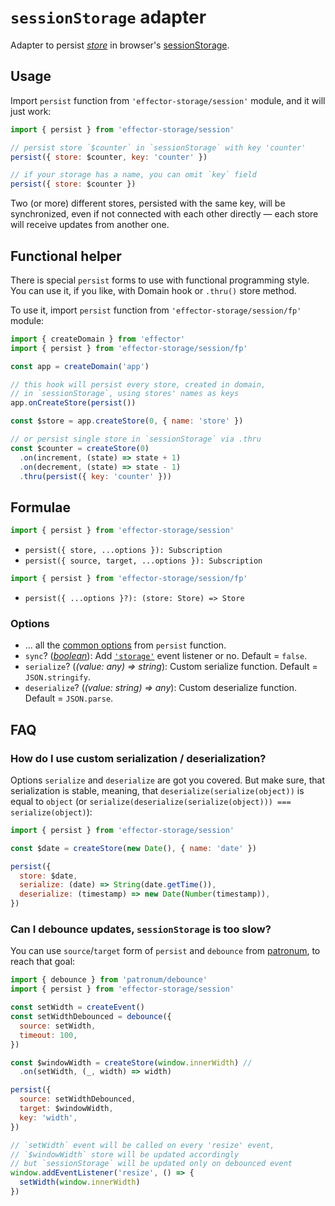 # `sessionStorage` adapter

Adapter to persist [_store_] in browser's [sessionStorage].

## Usage

Import `persist` function from `'effector-storage/session'` module, and it will just work:

```javascript
import { persist } from 'effector-storage/session'

// persist store `$counter` in `sessionStorage` with key 'counter'
persist({ store: $counter, key: 'counter' })

// if your storage has a name, you can omit `key` field
persist({ store: $counter })
```

Two (or more) different stores, persisted with the same key, will be synchronized, even if not connected with each other directly — each store will receive updates from another one.

## Functional helper

There is special `persist` forms to use with functional programming style. You can use it, if you like, with Domain hook or `.thru()` store method.

To use it, import `persist` function from `'effector-storage/session/fp'` module:

```javascript
import { createDomain } from 'effector'
import { persist } from 'effector-storage/session/fp'

const app = createDomain('app')

// this hook will persist every store, created in domain,
// in `sessionStorage`, using stores' names as keys
app.onCreateStore(persist())

const $store = app.createStore(0, { name: 'store' })

// or persist single store in `sessionStorage` via .thru
const $counter = createStore(0)
  .on(increment, (state) => state + 1)
  .on(decrement, (state) => state - 1)
  .thru(persist({ key: 'counter' }))
```

## Formulae

```javascript
import { persist } from 'effector-storage/session'
```

- `persist({ store, ...options }): Subscription`
- `persist({ source, target, ...options }): Subscription`

```javascript
import { persist } from 'effector-storage/session/fp'
```

- `persist({ ...options }?): (store: Store) => Store`

### Options

- ... all the [common options](../../README.md#options) from `persist` function.
- `sync`? ([_boolean_]): Add [`'storage'`] event listener or no. Default = `false`.
- `serialize`? (_(value: any) => string_): Custom serialize function. Default = `JSON.stringify`.
- `deserialize`? (_(value: string) => any_): Custom deserialize function. Default = `JSON.parse`.

## FAQ

### How do I use custom serialization / deserialization?

Options `serialize` and `deserialize` are got you covered. But make sure, that serialization is stable, meaning, that `deserialize(serialize(object))` is equal to `object` (or `serialize(deserialize(serialize(object))) === serialize(object)`):

```javascript
import { persist } from 'effector-storage/session'

const $date = createStore(new Date(), { name: 'date' })

persist({
  store: $date,
  serialize: (date) => String(date.getTime()),
  deserialize: (timestamp) => new Date(Number(timestamp)),
})
```

### Can I debounce updates, `sessionStorage` is too slow?

You can use `source`/`target` form of `persist` and `debounce` from [patronum](https://github.com/effector/patronum#debounce), to reach that goal:

```javascript
import { debounce } from 'patronum/debounce'
import { persist } from 'effector-storage/session'

const setWidth = createEvent()
const setWidthDebounced = debounce({
  source: setWidth,
  timeout: 100,
})

const $windowWidth = createStore(window.innerWidth) //
  .on(setWidth, (_, width) => width)

persist({
  source: setWidthDebounced,
  target: $windowWidth,
  key: 'width',
})

// `setWidth` event will be called on every 'resize' event,
// `$windowWidth` store will be updated accordingly
// but `sessionStorage` will be updated only on debounced event
window.addEventListener('resize', () => {
  setWidth(window.innerWidth)
})
```

[sessionstorage]: https://developer.mozilla.org/en-US/docs/Web/API/Window/sessionStorage
[`'storage'`]: https://developer.mozilla.org/en-US/docs/Web/API/StorageEvent
[_subscription_]: https://effector.dev/docs/glossary#subscription
[_store_]: https://effector.dev/docs/api/effector/store
[_function_]: https://developer.mozilla.org/en-US/docs/Glossary/Function
[_boolean_]: https://developer.mozilla.org/en-US/docs/Glossary/Boolean
